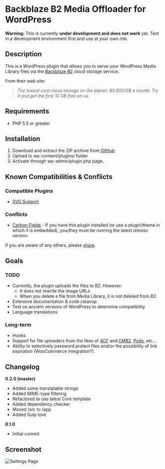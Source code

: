 # Backblaze B2 Media Offloader for WordPress

**Warning:** This is currently **under development and does not work** yet. Test in a development environment first and use at your own risk.

## Description

This is a WordPress plugin that allows you to serve your WordPress Media Library files via the [Backblaze B2](https://www.backblaze.com/b2/cloud-storage.html#af9kre) cloud storage service.

From their web site:

> *The lowest cost cloud storage on the planet: $0.005/GB a month. Try it and get the first 10 GB free on us.*

## Requirements

* PHP 5.5 or greater

## Installation

1. Download and extract the ZIP archive from [GitHub](https://github.com/dmhendricks/backblaze-media-offloader)
2. Upload to wp-content/plugins/ folder
3. Activate through wp-admin/plugin.php page.

## Known Compatibilities & Conflicts

### Compatible Plugins

* [SVG Support](https://wordpress.org/plugins/svg-support/)

### Conflicts

* [Carbon Fields](https://wordpress.org/plugins/carbon-fields/) - If you have this plugin installed (or use a plugin/theme in which it is embedded), you/they must be running the latest _release_ version.

If you are aware of any others, please [share](https://github.com/dmhendricks/backblaze-media-offloader/issues).

## Goals

### TODO

* Currently, the plugin uploads the files to B2. However:
	* It does not rewrite the image URLs
	* When you delete a file from Media Library, it is not deleted from B2.
 * Extensive documentation & code cleanup
 * Test on ancient versions of WordPress to determine compatibility
 * Language translations

### Long-term

* Hooks
* Support for file uploaders from the likes of [ACF](https://www.advancedcustomfields.com/) and [CMB2](https://wordpress.org/plugins/cmb2/), [Pods](https://wordpress.org/plugins/pods/), etc...
* Ability to selectively password protect files and/or the possibility of link expiration (WooCommerce integration?).

## Changelog

**0.2.0 (master)**
* Added some translatable strings
* Added MIME-type filtering
* Refactored to use latest Core template
* Added dependency checker
* Moved /src to /app
* Added Gulp love

**0.1.0**
* Initial commit

## Screenshot

![Settings Page](https://raw.githubusercontent.com/dmhendricks/backblaze-media-offloader/master/assets/screenshot-1.png "Settings Page")
